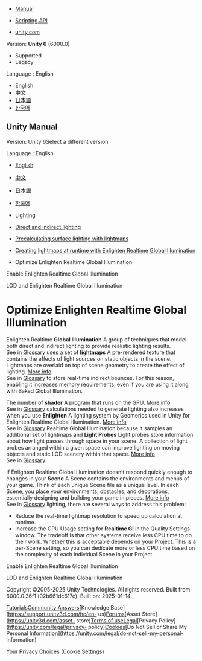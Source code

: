 [](https://docs.unity3d.com)

  * [Manual](../Manual/index.html)
  * [Scripting API](../ScriptReference/index.html)

  * [unity.com](https://unity.com/)

Version: **Unity 6** (6000.0)

  * Supported
  * Legacy

Language : English

  * [English](/Manual/realtime-gi-using-enlighten-optimize.html)
  * [中文](/cn/current/Manual/realtime-gi-using-enlighten-optimize.html)
  * [日本語](/ja/current/Manual/realtime-gi-using-enlighten-optimize.html)
  * [한국어](/kr/current/Manual/realtime-gi-using-enlighten-optimize.html)

[](https://docs.unity3d.com)

## Unity Manual

Version: Unity 6Select a different version

Language : English

  * [English](/Manual/realtime-gi-using-enlighten-optimize.html)
  * [中文](/cn/current/Manual/realtime-gi-using-enlighten-optimize.html)
  * [日本語](/ja/current/Manual/realtime-gi-using-enlighten-optimize.html)
  * [한국어](/kr/current/Manual/realtime-gi-using-enlighten-optimize.html)

  * [Lighting](LightingOverview.html)
  * [Direct and indirect lighting](direct-and-indirect-lighting.html)
  * [Precalculating surface lighting with lightmaps](Lightmapping-landing.html)
  * [Creating lightmaps at runtime with Enlighten Realtime Global Illumination](realtime-gi-using-enlighten-landing.html)
  * Optimize Enlighten Realtime Global Illumination

[](realtime-gi-using-enlighten-use.html)

Enable Enlighten Realtime Global Illumination

[](LODRealtimeGI.html)

LOD and Enlighten Realtime Global Illumination

# Optimize Enlighten Realtime Global Illumination

Enlighten Realtime **Global Illumination** A group of techniques that model
both direct and indirect lighting to provide realistic lighting results.  
See in [Glossary](Glossary.html#globalillumination) uses a set of
**lightmaps** A pre-rendered texture that contains the effects of light
sources on static objects in the scene. Lightmaps are overlaid on top of scene
geometry to create the effect of lighting. [More info](Lightmapping.html)  
See in [Glossary](Glossary.html#Lightmap) to store real-time indirect bounces.
For this reason, enabling it increases memory requirements, even if you are
using it along with Baked Global Illumination.

The number of **shader** A program that runs on the GPU. [More
info](Shaders.html)  
See in [Glossary](Glossary.html#Shader) calculations needed to generate
lighting also increases when you use **Enlighten** A lighting system by
Geomerics used in Unity for Enlighten Realtime Global Illumination. [More
info](https://www.siliconstudio.co.jp/en/products-service/enlighten/)  
See in [Glossary](Glossary.html#Enlighten) Realtime Global Illumination
because it samples an additional set of lightmaps and **Light Probes** Light
probes store information about how light passes through space in your scene. A
collection of light probes arranged within a given space can improve lighting
on moving objects and static LOD scenery within that space. [More
info](LightProbes.html)  
See in [Glossary](Glossary.html#LightProbe).

If Enlighten Realtime Global Illumination doesn’t respond quickly enough to
changes in your **Scene** A Scene contains the environments and menus of your
game. Think of each unique Scene file as a unique level. In each Scene, you
place your environments, obstacles, and decorations, essentially designing and
building your game in pieces. [More info](CreatingScenes.html)  
See in [Glossary](Glossary.html#Scene) lighting, there are several ways to
address this problem:

  * Reduce the real-time lightmap resolution to speed up calculation at runtime.
  * Increase the CPU Usage setting for **Realtime GI** in the Quality Settings window. The tradeoff is that other systems receive less CPU time to do their work. Whether this is acceptable depends on your Project. This is a per-Scene setting, so you can dedicate more or less CPU time based on the complexity of each individual Scene in your Project.

[](realtime-gi-using-enlighten-use.html)

Enable Enlighten Realtime Global Illumination

[](LODRealtimeGI.html)

LOD and Enlighten Realtime Global Illumination

Copyright ©2005-2025 Unity Technologies. All rights reserved. Built from
6000.0.36f1 (02b661dc617c). Built on: 2025-01-14.

[Tutorials](https://learn.unity.com/)[Community
Answers](https://answers.unity3d.com)[Knowledge
Base](https://support.unity3d.com/hc/en-
us)[Forums](https://forum.unity3d.com)[Asset Store](https://unity3d.com/asset-
store)[Terms of
use](https://docs.unity3d.com/Manual/TermsOfUse.html)[Legal](https://unity.com/legal)[Privacy
Policy](https://unity.com/legal/privacy-
policy)[Cookies](https://unity.com/legal/cookie-policy)[Do Not Sell or Share
My Personal Information](https://unity.com/legal/do-not-sell-my-personal-
information)

[Your Privacy Choices (Cookie Settings)](javascript:void\(0\);)

